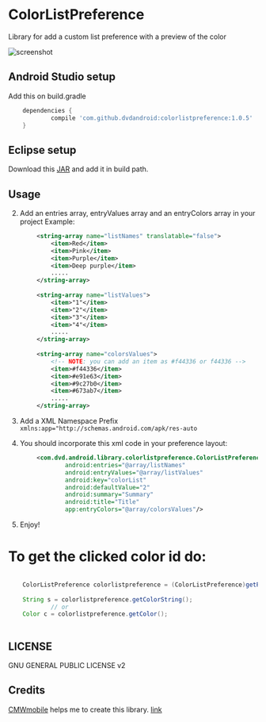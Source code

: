 ColorListPreference
===================

Library for add a custom list preference with a preview of the color

![screenshot](screenshot.gif)

Android Studio setup
--------------------

Add this on build.gradle
```groovy
	dependencies {
    		compile 'com.github.dvdandroid:colorlistpreference:1.0.5'
    }
```

Eclipse setup
-------------

Download this [JAR](http://repository.sonatype.org/service/local/artifact/maven/redirect?r=central-proxy&g=com.github.dvdandroid&a=colorlistpreference&v=LATEST&&c=jar) and add it in build path.

Usage
-----

2) Add an entries array, entryValues array and an entryColors array in your project
	Example: 
```xml
		<string-array name="listNames" translatable="false">
			<item>Red</item>
			<item>Pink</item>
			<item>Purple</item>
			<item>Deep purple</item>
			.....
		</string-array>	
		
		<string-array name="listValues">
			<item>"1"</item>
			<item>"2"</item>
			<item>"3"</item>
			<item>"4"</item>
			.....
		</string-array>
		
		<string-array name="colorsValues">
			<!-- NOTE: you can add an item as #f44336 or f44336 -->
			<item>#f44336</item>
			<item>#e91e63</item>
			<item>#9c27b0</item>
			<item>#673ab7</item>
			.....
		</string-array>
```
3) Add a XML Namespace Prefix `xmlns:app="http://schemas.android.com/apk/res-auto`

4) You should incorporate this xml code in your preference layout:
```xml
		<com.dvd.android.library.colorlistpreference.ColorListPreference
                android:entries="@array/listNames"
                android:entryValues="@array/listValues"
                android:key="colorList"
                android:defaultValue="2"
                android:summary="Summary"
                android:title="Title"
                app:entryColors="@array/colorsValues"/>
```
5) Enjoy!

# To get the clicked color id do:

```java

	ColorListPreference colorlistpreference = (ColorListPreference)getPreferenceScreen().findPreference("colorList");
	
	String s = colorlistpreference.getColorString();
			// or
	Color c = colorlistpreference.getColor();
	
```


LICENSE
-------

GNU GENERAL PUBLIC LICENSE v2

Credits
-------

[CMWmobile](http://www.cmwmobile.com) helps me to create this library.   [link](http://www.cmwmobile.com/index.php?option=com_content&view=article&id=4:how-to-create-an-imagelistpreference&catid=10:blog&Itemid=12)
